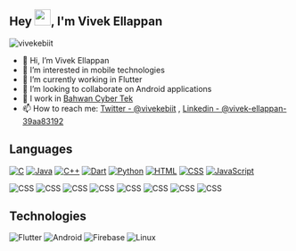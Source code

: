 ## Hey <img src="https://github.com/TheDudeThatCode/TheDudeThatCode/blob/master/Assets/Hi.gif" width="29px">, I'm Vivek Ellappan

<p align="left"> <img src="https://komarev.com/ghpvc/?username=vivekebiit&label=Views&color=blue&style=plastic" alt="vivekebiit" /> </p>

- 👋 Hi, I’m Vivek Ellappan
- 👀 I’m interested in mobile technologies
- 🌱 I’m currently working in Flutter
- 💞️ I’m looking to collaborate on Android applications
- 🔭 I work in [Bahwan Cyber Tek](https://www.bahwancybertek.com/)
- 📫 How to reach me: [Twitter - @vivekebiit](https://twitter.com/vivekebiit) , [Linkedin - @vivek-ellappan-39aa83192](https://www.linkedin.com/in/vivek-ellappan-39aa83192/)


## Languages

[![C](https://img.shields.io/badge/-C-fff?&logo=C&logoColor=276dc2)](https://github.com/amalnathm7?tab=repositories&q=&type=&language=C)
[![Java](https://img.shields.io/badge/-Java-fff?&logo=Java&logoColor=f89820)](https://github.com/amalnathm7?tab=repositories&q=&type=&language=Java)
[![C++](https://img.shields.io/badge/-C++-fff?&logo=C&logoColor=4169E1)](https://github.com/amalnathm7?tab=repositories&q=&type=&language=C++)
[![Dart](https://img.shields.io/badge/-Dart-fff?&logo=Dart&logoColor=4597ce)](https://github.com/amalnathm7?tab=repositories&q=&type=&language=Dart)
[![Python](https://img.shields.io/badge/-Python-fff?&logo=python&logoColor=306998)](https://github.com/amalnathm7?tab=repositories&q=&type=&language=Python)
[![HTML](https://img.shields.io/badge/-HTML-fff?&logo=html5&logoColor=e34c26)](https://github.com/amalnathm7?tab=repositories&q=&type=&language=HTML)
[![CSS](https://img.shields.io/badge/-CSS-fff?&logo=css3&logoColor=264de4)](https://github.com/amalnathm7?tab=repositories&q=&type=&language=CSS)
[![JavaScript](https://img.shields.io/badge/-JavaScript-fff?&logo=javascript&logoColor=f0db4f)](https://github.com/amalnathm7?tab=repositories&q=&type=&language=JavaScript)

![CSS](https://img.shields.io/badge/C-EXPERT-orange)
![CSS](https://img.shields.io/badge/JAVA-EXPERT-orange)
![CSS](https://img.shields.io/badge/C++-INTERMEDIATE-blue)
![CSS](https://img.shields.io/badge/DART-EXPERT-orange)
![CSS](https://img.shields.io/badge/PYTHON-BEGINNER-green)
![CSS](https://img.shields.io/badge/HTML-BEGINNER-green)
![CSS](https://img.shields.io/badge/CSS-BEGINNER-green)
![CSS](https://img.shields.io/badge/JAVASCRIPT-BEGINNER-green)
   
## Technologies

![Flutter](https://img.shields.io/badge/-Flutter-fff?&logo=flutter&logoColor=000)
![Android](https://img.shields.io/badge/-Android-fff?&logo=Android&logoColor=000)
![Firebase](https://img.shields.io/badge/-Firebase-fff?&logo=Firebase&logoColor=000)
![Linux](https://img.shields.io/badge/-Linux-fff?&logo=Linux&logoColor=000)




